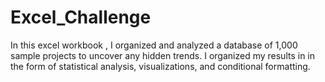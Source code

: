 # Excel_Challenge

In this excel workbook , I organized and analyzed a database of 1,000 sample projects to uncover any hidden trends. I organized my results in in the form of statistical analysis, visualizations, and conditional formatting.

